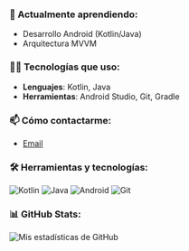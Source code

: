 ### 🌱 Actualmente aprendiendo:
- Desarrollo Android (Kotlin/Java)
- Arquitectura MVVM

### 👨‍💻 Tecnologías que uso:
- **Lenguajes**: Kotlin, Java
- **Herramientas**: Android Studio, Git, Gradle

 ### 📫 Cómo contactarme: 
- [Email](mailto:depablocorreal@gmail.com)

### 🛠️ Herramientas y tecnologías:
![Kotlin](https://img.shields.io/badge/-Kotlin-05122A?style=flat&logo=kotlin) 
![Java](https://img.shields.io/badge/-Java-05122A?style=flat&logo=java) 
![Android](https://img.shields.io/badge/-Android-05122A?style=flat&logo=android)
![Git](https://img.shields.io/badge/-Git-05122A?style=flat&logo=git)

### 📊 GitHub Stats:
![Mis estadísticas de GitHub](https://github-readme-stats.vercel.app/api?username=tu-nombre-de-usuario&show_icons=true&theme=radical)

